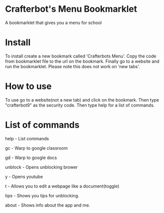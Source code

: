 # Crafterbot's Menu Bookmarklet
A bookmarklet that gives you a menu for school
 
# Install

To install create a new bookmark called 'Crafterbots Menu'. Copy the code from bookmarklet file to the url on the bookmark. Finally go to a website and run the bookmarklet. Please note this does not work on 'new tabs'.

# How to use

To use go to a website(not a new tab) and click on the bookmark. Then type "crafterbot9" as the security code. Then type help for a list of commands.

# List of commands

help - List commands

gc - Warp to google classroom

gd - Warp to google docs

unblock - Opens unblocking brower

y - Opens youtube

t - Allows you to edit a webpage like a document(toggle)

tips - Shows you tips for unblocking.

about - Shows info about the app and me.

